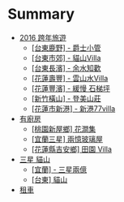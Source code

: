 # Summary

* [2016 跨年旅遊](README.md)
   * [[台東鹿野] - 爵士小管](01.md)
   * [[台東市郊] - 貓山Villa](02.md)
   * [[台東長濱] - 余水知歡 ](03.md)
   * [[花蓮壽豐] - 雲山水Villa](villa.md)
   * [[花蓮豐濱] - 緩慢 石梯坪](05.md)
   * [[新竹橫山] - 登美山莊](06.md)
   * [[花蓮市新港] - 新港77villa](07.md)
* [有廚房](file_name_should_be_unique.md)
   * [[桃園新屋鄉] 花澗集]([].md)
   * [[宜蘭三星] 兩憶玻璃屋](12.md)
   * [ [花蓮縣吉安鄉] 田園 Villa](13.md)
* [三星   貓山](2/README.md)
   * [[宜蘭] - 三星兩億](2/[]_-.md)
   * [[台東] 貓山](2/22.md)
* [租車](chapter/README.md)

